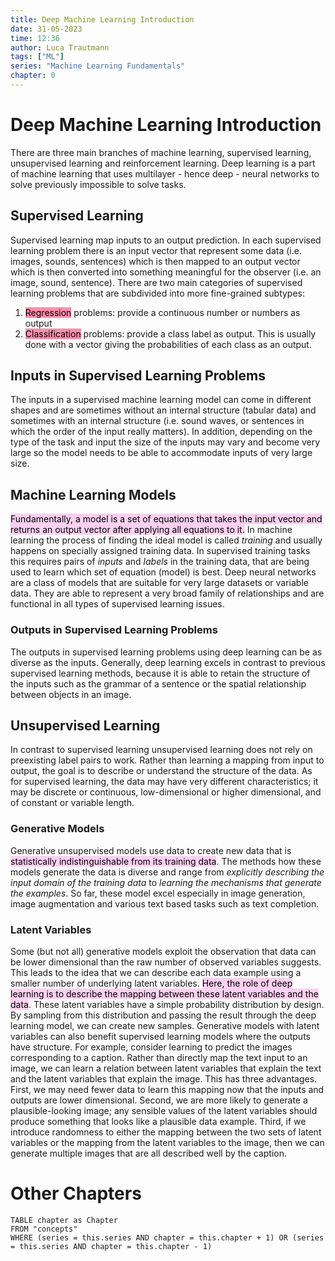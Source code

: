 ```yaml
---
title: Deep Machine Learning Introduction
date: 31-05-2023
time: 12:36
author: Luca Trautmann
tags: ["ML"]
series: "Machine Learning Fundamentals"
chapter: 0
---
```


# Deep Machine Learning Introduction
There are three main branches of machine learning, supervised learning, unsupervised learning and reinforcement learning. Deep learning is a part of machine learning that uses multilayer - hence deep - neural networks to solve previously impossible to solve tasks. 

## Supervised Learning
Supervised learning map inputs to an output prediction. In each supervised learning problem there is an input vector that represent some data (i.e. images, sounds, sentences) which is then mapped to an output vector which is then converted into something meaningful for the observer (i.e. an image, sound, sentence). There are two main categories of supervised learning problems that are subdivided into more fine-grained subtypes: 
1. <mark style="background: #FF5582A6;">Regression</mark> problems: provide a continuous number or numbers as output
2. <mark style="background: #FF5582A6;">Classification</mark> problems: provide a class label as output. This is usually done with a vector giving the probabilities of each class as an output. 

## Inputs in Supervised Learning Problems
The inputs in a supervised machine learning model can come in different shapes and are sometimes without an internal structure (tabular data) and sometimes with an internal structure (i.e. sound waves, or sentences in which the order of the input really matters). In addition, depending on the type of the task and input the size of the inputs may vary and become very large so the model needs to be able to accommodate inputs of very large size. 

## Machine Learning Models
<mark style="background: #FFB8EBA6;">Fundamentally, a model is a set of equations that takes the input vector and returns an output vector after applying all equations to it.</mark> In machine learning the process of finding the ideal model is called _training_ and usually happens on specially assigned training data. In supervised training tasks this requires pairs of _inputs_ and _labels_ in the training data, that are being used to learn which set of equation (model) is best. 
Deep neural networks are a class of models that are suitable for very large datasets or variable data. They are able to represent a very broad family of relationships and are functional in all types of supervised learning issues. 
### Outputs in Supervised Learning Problems
The outputs in supervised learning problems using deep learning can be as diverse as the inputs. Generally, deep learning excels in contrast to previous supervised learning methods, because it is able to retain the structure of the inputs such as the grammar of a sentence or the spatial relationship between objects in an image. 

## Unsupervised Learning
In contrast to supervised learning unsupervised learning does not rely on preexisting label pairs to work. Rather than learning a mapping from input to output, the goal is to describe or understand the structure of the data. As for supervised learning, the data may have very different characteristics; it may be discrete or continuous, low-dimensional or higher dimensional, and of constant or variable length.

### Generative Models 
Generative unsupervised models use data to create new data that is <mark style="background: #FFB8EBA6;">statistically indistinguishable from its training data</mark>. The methods how these models generate the data is diverse and range from _explicitly describing the input domain of the training data_ to _learning the mechanisms that generate the examples_. So far, these model excel especially in image generation, image augmentation and various text based tasks such as text completion. 

### Latent Variables
Some (but not all) generative models exploit the observation that data can be lower dimensional than the raw number of observed variables suggests. This leads to the idea that we can describe each data example using a smaller number of underlying latent variables. <mark style="background: #FFB8EBA6;">Here, the role of deep learning is to describe the mapping between these latent variables and the data</mark>. These latent variables have a simple probability distribution by design. By sampling from this distribution and passing the result through the deep learning model, we can create new samples.
Generative models with latent variables can also benefit supervised learning models where the outputs have structure. For example, consider learning to predict the images corresponding to a caption. Rather than directly map the text input to an image, we can learn a relation between latent variables that explain the text and the latent variables that explain the image.
This has three advantages. First, we may need fewer data to learn this mapping now that the inputs and outputs are lower dimensional. Second, we are more likely to generate a plausible-looking image; any sensible values of the latent variables should produce something that looks like a plausible data example. Third, if we introduce randomness to either the mapping between the two sets of latent variables or the mapping from the latent variables to the image, then we can generate multiple images that are all described well by the caption.

# Other Chapters
```dataview
TABLE chapter as Chapter
FROM "concepts"
WHERE (series = this.series AND chapter = this.chapter + 1) OR (series = this.series AND chapter = this.chapter - 1)
```
